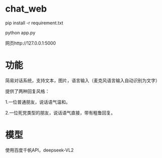 # chat_web

pip install -r requirement.txt

python app.py

网页http://127.0.0.1:5000

# 功能
简易对话系统，支持文本，图片，语言输入（麦克风语言输入自动识别为文字）

提供了两种回复风格：

  1.一位普通朋友，说话语气温和。
  
  2.一位死党类型的朋友，说话语气直接，带有粗鲁回复。

# 模型

使用百度千帆API，deepseek-VL2
